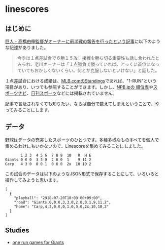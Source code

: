 # linescores

## はじめに

[巨人・高橋由伸監督がオーナーに前半戦の報告を行ったという記事](https://headlines.yahoo.co.jp/hl?a=20180707-00000033-sph-base)に以下のような記述がありました。

> 今季は１点差試合で６勝１５敗。接戦を勝ち切る重要性も話し合われたと
> みられ、老川オーナーは「１点勝負で勝っていれば、とっくに首位になっ
> ていてもおかしくないくらい。何とか克服しないといけない」と話した。

１点差試合における成績は、[MLB.comのStandings](http://mlb.mlb.com/mlb/standings/index.jsp)であれば、"1-RUN"という項目があり、いつでも参照することができます。しかし、[NPB.jpの
順位表](http://npb.jp/bis/2018/stats/std_c.html)や[スポーツナビ](https://baseball.yahoo.co.jp/npb/standings/)、[日刊スポーツ](https://www.nikkansports.com/baseball/professional/data/standings/)などには掲載されていません。

記事で言及されなくても知りたい、ならば自分で数えてしまえということで、やってみることにします。

## データ

野球はデータの充実したスポーツのひとつです。多種多様なものすべてを個人で集めるわけにもいかないので、Linescoreを集めてみることにしました。

```
       1 2 3  4 5 6  7 8 9  10   R  H E
Giants 0 0 0  3 3 0  2 0 0  1    9 11 2
Carp   4 3 0  0 0 1  0 0 0  2x  10 10 2
```

この試合のデータは以下のようなJSON形式で保存することにして、いろいろと操作してみようと思います。

```
[
  {
    "playball": "2018-07-20T18:00:00+09:00",
    "road": "Giants,0,0,0,3,3,0,2,0,0,1,9,11,2",
    "home": "Carp,4,3,0,0,0,1,0,0,0,2x,10,10,2"
  }
]
```

## Studies

- [one run games for Giants](studies/study01/study01.md)
